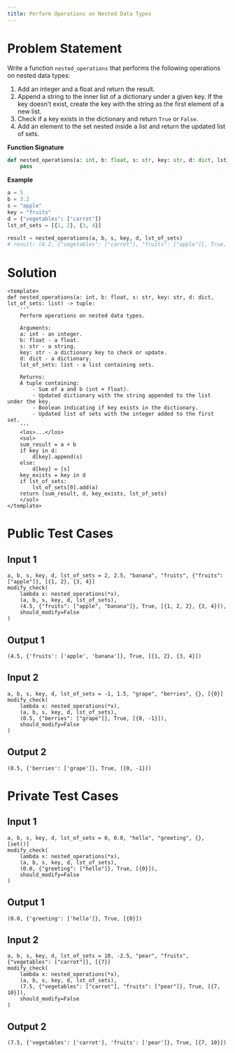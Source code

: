 ```yaml
---
title: Perform Operations on Nested Data Types
---
```


# Problem Statement

Write a function `nested_operations` that performs the following operations on nested data types:
1. Add an integer and a float and return the result.
2. Append a string to the inner list of a dictionary under a given key. If the key doesn't exist, create the key with the string as the first element of a new list.
3. Check if a key exists in the dictionary and return `True` or `False`.
4. Add an element to the set nested inside a list and return the updated list of sets.

**Function Signature**
```python
def nested_operations(a: int, b: float, s: str, key: str, d: dict, lst_of_sets: list) -> tuple:
    pass
```

**Example**
```python
a = 5
b = 3.2
s = "apple"
key = "fruits"
d = {"vegetables": ["carrot"]}
lst_of_sets = [{1, 2}, {3, 4}]

result = nested_operations(a, b, s, key, d, lst_of_sets)
# result: (8.2, {"vegetables": ["carrot"], "fruits": ["apple"]}, True, [{1, 2, 5}, {3, 4}])
```

# Solution

```py3 solution.py -r 'python solution.py'
<template>
def nested_operations(a: int, b: float, s: str, key: str, d: dict, lst_of_sets: list) -> tuple:
    '''
    Perform operations on nested data types.

    Arguments:
    a: int - an integer.
    b: float - a float.
    s: str - a string.
    key: str - a dictionary key to check or update.
    d: dict - a dictionary.
    lst_of_sets: list - a list containing sets.

    Returns:
    A tuple containing:
        - Sum of a and b (int + float).
        - Updated dictionary with the string appended to the list under the key.
        - Boolean indicating if key exists in the dictionary.
        - Updated list of sets with the integer added to the first set.
    '''
    <los>...</los>
    <sol>
    sum_result = a + b
    if key in d:
        d[key].append(s)
    else:
        d[key] = [s]
    key_exists = key in d
    if lst_of_sets:
        lst_of_sets[0].add(a)
    return (sum_result, d, key_exists, lst_of_sets)
    </sol>
</template>
```

# Public Test Cases

## Input 1

```
a, b, s, key, d, lst_of_sets = 2, 2.5, "banana", "fruits", {"fruits": ["apple"]}, [{1, 2}, {3, 4}]
modify_check(
    lambda x: nested_operations(*x),
    (a, b, s, key, d, lst_of_sets), 
    (4.5, {"fruits": ["apple", "banana"]}, True, [{1, 2, 2}, {3, 4}]),
    should_modify=False
)
```

## Output 1

```
(4.5, {'fruits': ['apple', 'banana']}, True, [{1, 2}, {3, 4}])
```

## Input 2

```
a, b, s, key, d, lst_of_sets = -1, 1.5, "grape", "berries", {}, [{0}]
modify_check(
    lambda x: nested_operations(*x),
    (a, b, s, key, d, lst_of_sets), 
    (0.5, {"berries": ["grape"]}, True, [{0, -1}]),
    should_modify=False
)
```

## Output 2

```
(0.5, {'berries': ['grape']}, True, [{0, -1}])
```

# Private Test Cases

## Input 1

```
a, b, s, key, d, lst_of_sets = 0, 0.0, "hello", "greeting", {}, [set()]
modify_check(
    lambda x: nested_operations(*x),
    (a, b, s, key, d, lst_of_sets), 
    (0.0, {"greeting": ["hello"]}, True, [{0}]),
    should_modify=False
)
```

## Output 1

```
(0.0, {'greeting': ['hello']}, True, [{0}])
```

## Input 2

```
a, b, s, key, d, lst_of_sets = 10, -2.5, "pear", "fruits", {"vegetables": ["carrot"]}, [{7}]
modify_check(
    lambda x: nested_operations(*x),
    (a, b, s, key, d, lst_of_sets), 
    (7.5, {"vegetables": ["carrot"], "fruits": ["pear"]}, True, [{7, 10}]),
    should_modify=False
)
```

## Output 2

```
(7.5, {'vegetables': ['carrot'], 'fruits': ['pear']}, True, [{7, 10}])
```
